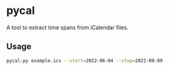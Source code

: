 # pycal

A tool to extract time spans from iCalendar files.




## Usage

```bash
pycal.py example.ics --start=2022-06-04 --stop=2022-08-09
```


